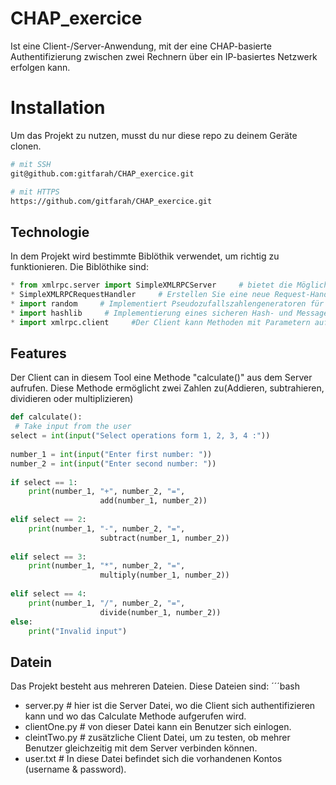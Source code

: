 # CHAP_exercice

 Ist eine Client-/Server-Anwendung, mit der eine CHAP-basierte Authentifizierung zwischen zwei Rechnern über ein IP-basiertes Netzwerk erfolgen kann.
 
 

# Installation

Um das Projekt zu nutzen, musst du nur diese repo zu deinem Geräte clonen.

```bash
# mit SSH 
git@github.com:gitfarah/CHAP_exercice.git

# mit HTTPS
https://github.com/gitfarah/CHAP_exercice.git
```

## Technologie

In dem Projekt wird bestimmte Biblöthik verwendet, um richtig zu funktionieren. Die Biblöthike sind:
 ```python
 * from xmlrpc.server import SimpleXMLRPCServer     # bietet die Möglichkeit, einfache, eigenständige XML-RPC-Server zu erstellen.
 * SimpleXMLRPCRequestHandler     # Erstellen Sie eine neue Request-Handler-Instanz.
 * import random     # Implementiert Pseudozufallszahlengeneratoren für verschiedene Verteilungen
 * import hashlib     # Implementierung eines sicheren Hash- und Message Digest-Algorithmus
 * import xmlrpc.client     #Der Client kann Methoden mit Parametern auf einem Remote-Server aufrufen (der Server wird durch einen URI benannt) und strukturierte Daten zurückerhalten.
 ```
 
 ## Features
Der Client can in diesem Tool eine Methode "calculate()" aus dem Server aufrufen. Diese Methode ermöglicht zwei Zahlen zu(Addieren, subtrahieren, dividieren oder multiplizieren)
```python
def calculate():
 # Take input from the user  
select = int(input("Select operations form 1, 2, 3, 4 :")) 
  
number_1 = int(input("Enter first number: ")) 
number_2 = int(input("Enter second number: ")) 
  
if select == 1: 
    print(number_1, "+", number_2, "=", 
                    add(number_1, number_2)) 
  
elif select == 2: 
    print(number_1, "-", number_2, "=", 
                    subtract(number_1, number_2)) 
  
elif select == 3: 
    print(number_1, "*", number_2, "=", 
                    multiply(number_1, number_2)) 
  
elif select == 4: 
    print(number_1, "/", number_2, "=", 
                    divide(number_1, number_2)) 
else: 
    print("Invalid input") 
```
## Datein
Das Projekt besteht aus mehreren Dateien. Diese Dateien sind:
´´´bash
* server.py  # hier ist die Server Datei, wo die Client sich authentifizieren kann und wo das Calculate Methode aufgerufen wird.
* clientOne.py  # von dieser Datei kann ein Benutzer sich einlogen.
* cleintTwo.py  # zusätzliche Client Datei, um zu testen, ob mehrer Benutzer gleichzeitig mit dem Server verbinden können. 
* user.txt      # In diese Datei befindet sich die vorhandenen Kontos (username & password).


